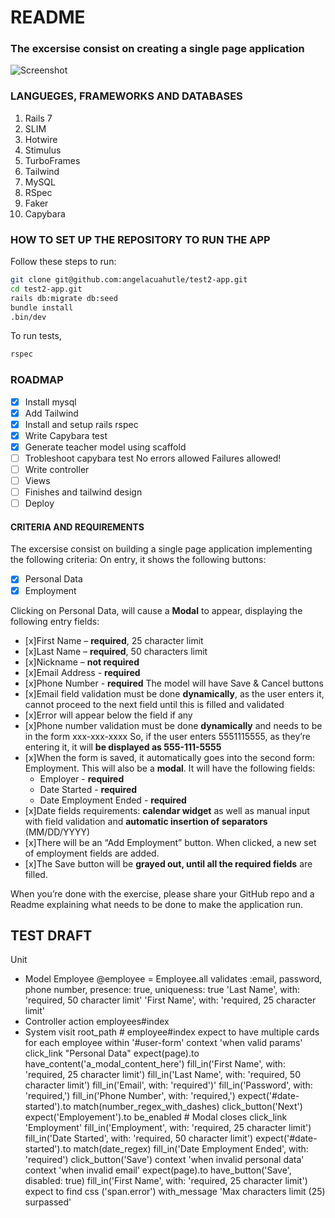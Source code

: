 # README

### The excersise consist on creating a single page application

![Screenshot](shoot-app.png)

### LANGUEGES, FRAMEWORKS AND DATABASES

1. Rails 7
2. SLIM
3. Hotwire
4. Stimulus
5. TurboFrames
6. Tailwind
7. MySQL
8. RSpec
9. Faker
10. Capybara

### HOW TO SET UP THE REPOSITORY TO RUN THE APP

Follow these steps to run:

```sh
git clone git@github.com:angelacuahutle/test2-app.git
cd test2-app.git
rails db:migrate db:seed
bundle install
.bin/dev
```

To run tests,

```sh
rspec
```

### ROADMAP

- [x] Install mysql
- [x] Add Tailwind
- [x] Install and setup rails rspec
- [x] Write Capybara test
- [x] Generate teacher model using scaffold
- [ ] Trobleshoot capybara test
      No errors allowed
      Failures allowed!
- [ ] Write controller
- [ ] Views
- [ ] Finishes and tailwind design
- [ ] Deploy

#### CRITERIA AND REQUIREMENTS

The excersise consist on building a single page application implementing the following criteria:
On entry, it shows the following buttons:
- [x] Personal Data
- [x] Employment

Clicking on Personal Data, will cause a **Modal** to appear, displaying the following entry fields:
  - [x]First Name – **required**, 25 character limit
  - [x]Last Name – **required**, 50 characters limit
  - [x]Nickname – **not required**
  - [x]Email Address - **required**
  - [x]Phone Number - **required**
The model will have Save & Cancel buttons
- [x]Email field validation must be done **dynamically**, as the user enters it, cannot proceed to the
  next field until this is filled and validated
- [x]Error will appear below the field if any
- [x]Phone number validation must be done **dynamically** and needs to be in the form xxx-xxx-xxxx
  So, if the user enters 5551115555, as they’re entering it, it will **be displayed as 555-111-5555**
- [x]When the form is saved, it automatically goes into the second form: Employment. This will also
  be a **modal**. It will have the following fields: 
  - Employer - **required** 
  - Date Started - **required**
  - Date Employment Ended - **required**
- [x]Date fields requirements: **calendar widget** as well as manual input with field validation and 
  **automatic insertion of separators** (MM/DD/YYYY)
- [x]There will be an “Add Employment” button. When clicked, a new set of employment fields are added.
- [x]The Save button will be **grayed out, until all the required fields** are filled.

When you’re done with the exercise, please share your GitHub repo and a Readme explaining
what needs to be done to make the application run.

## TEST DRAFT

Unit

- Model Employee
  @employee = Employee.all
  validates :email, password, phone number, presence: true, uniqueness: true
  'Last Name', with: 'required, 50 character limit'
  'First Name', with: 'required, 25 character limit'
- Controller action
  employees#index
- System
  visit root_path # employee#index
  expect to have multiple cards for each employee
  within '#user-form'
    context 'when valid params'
      click_link "Personal Data"
      expect(page).to have_content('a_modal_content_here')
      fill_in('First Name', with: 'required, 25 character limit')
      fill_in('Last Name', with: 'required, 50 character limit')
      fill_in('Email', with: 'required')'
      fill_in('Password', with: 'required,')
      fill_in('Phone Number', with: 'required,')
      expect('#date-started').to match(number_regex_with_dashes)
      click_button('Next')
      expect('Employement').to be_enabled
      # Modal closes
      click_link 'Employment'
      fill_in('Employment', with: 'required, 25 character limit')
      fill_in('Date Started', with: 'required, 50 character limit')
      expect('#date-started').to match(date_regex)
      fill_in('Date Employment Ended', with: 'required')
      click_button('Save')    context 'when invalid personal data'
    context 'when invalid email'
      expect(page).to have_button('Save', disabled: true)
      fill_in('First Name', with: 'required, 25 character limit')
      expect to find css ('span.error') with_message 'Max characters limit (25) surpassed'


